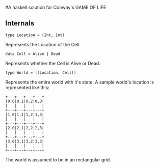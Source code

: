 #A haskell solution for Conway's GAME OF LIFE

## Internals

    type Location = (Int, Int)

Represents the Location of the Cell.

    data Cell = Alive | Dead

Represents whether the Cell is Alive or Dead.

    type World = [(Location, Cell)]

Represents the entire world with it's state. A sample world's location
is represented like this:

    +---+---+---+---+
    |0,0|0,1|0,2|0,3|
    |   |   |   |   |
    +---+---+---+---+
    |1,0|1,1|1,2|1,3|
    |   |   |   |   |
    +---+---+---+---+
    |2,0|2,1|2,2|2,3|
    |   |   |   |   |
    +---+---+---+---+
    |3,0|3,1|3,2|3,3|
    |   |   |   |   |
    +---+---+---+---+

The world is assumed to be in an rectangular grid.
